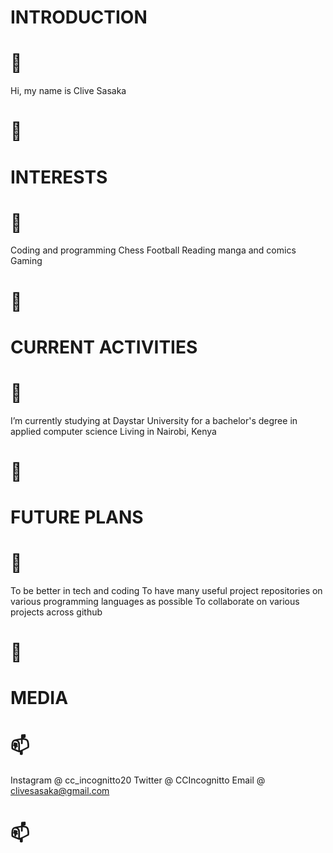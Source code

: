  # INTRODUCTION
 # 👋
 Hi, my name is Clive Sasaka
 # 👋 
 
 # INTERESTS
 # 👀 
 Coding and programming 
 Chess
 Football
 Reading manga and comics
 Gaming
 # 👀
  
 # CURRENT ACTIVITIES
 # 🌱
 I’m currently studying at Daystar University for a bachelor's degree in applied computer science
 Living in Nairobi, Kenya
 # 🌱
 
 # FUTURE PLANS
  # 💞️
  To be better in tech and coding
  To have many useful project repositories on various programming  languages as possible
  To collaborate on various projects across github
  # 💞️
  
  # MEDIA
 # 📫 
 Instagram  @ cc_incognitto20
 Twitter    @ CCIncognitto
 Email      @ clivesasaka@gmail.com
 # 📫 
 

<!---
Csasaka19/Csasaka19 is a ✨ special ✨ repository because its `README.md` (this file) appears on your GitHub profile.
You can click the Preview link to take a look at your changes.
--->
